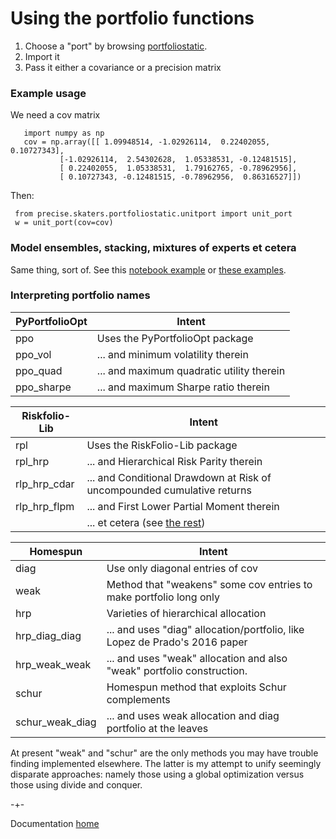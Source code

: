# Using the portfolio functions

1. Choose a "port" by browsing [portfoliostatic](https://github.com/microprediction/precise/tree/main/precise/skaters/portfoliostatic).
2. Import it
3. Pass it either a covariance or a precision matrix

### Example usage
We need a cov matrix

       import numpy as np
       cov = np.array([[ 1.09948514, -1.02926114,  0.22402055,  0.10727343],
               [-1.02926114,  2.54302628,  1.05338531, -0.12481515],
               [ 0.22402055,  1.05338531,  1.79162765, -0.78962956],
               [ 0.10727343, -0.12481515, -0.78962956,  0.86316527]])

Then:

     from precise.skaters.portfoliostatic.unitport import unit_port
     w = unit_port(cov=cov)
     
     
### Model ensembles, stacking, mixtures of experts et cetera
Same thing, sort of. See this [notebook example](https://github.com/microprediction/precise/blob/main/examples_colab_notebooks/lazypredict_model_portfolio.ipynb) or [these examples](https://github.com/microprediction/precise/tree/main/examples_ensembles_lazypredict).  

     
### Interpreting portfolio names


| PyPortfolioOpt | Intent                                                           |
|-----------|------------------------------------------------------------------|
| ppo       | Uses the PyPortfolioOpt package                                  |
| ppo_vol   |      ... and minimum volatility therein                          |
| ppo_quad  |      ... and maximum quadratic utility therein                   |
| ppo_sharpe|      ... and maximum Sharpe ratio therein                        |

| Riskfolio-Lib | Intent                                                           |
|-----------|------------------------------------------------------------------|
| rpl       | Uses the RiskFolio-Lib package                                   |
| rpl_hrp   |      ... and Hierarchical Risk Parity therein                    |
| rlp_hrp_cdar |          ... and Conditional Drawdown at Risk of uncompounded cumulative returns | 
| rlp_hrp_flpm |          ... and First Lower Partial Moment therein            | 
|           |          ... et cetera (see [the rest](https://github.com/microprediction/precise/blob/main/precise/skaters/managers/rplmanagers.py))    |  

| Homespun  | Intent                                                           |
|-----------|------------------------------------------------------------------|
| diag      | Use only diagonal entries of cov                                 |
| weak      | Method that "weakens" some cov entries to make portfolio long only        | 
| hrp       | Varieties of hierarchical allocation                             | 
| hrp_diag_diag |   ... and uses "diag" allocation/portfolio, like Lopez de Prado's 2016 paper   | 
| hrp_weak_weak |   ... and uses "weak" allocation and also "weak" portfolio construction.       | 
| schur     | Homespun method that exploits Schur complements |
| schur_weak_diag     |    ... and uses weak allocation and diag portfolio at the leaves  |

At present "weak" and "schur" are the only methods you may have trouble finding implemented elsewhere. The latter is my attempt to unify seemingly disparate approaches: namely those using a global optimization versus those using divide and conquer. 

     

-+-

Documentation [home](https://microprediction.github.io/precise)
